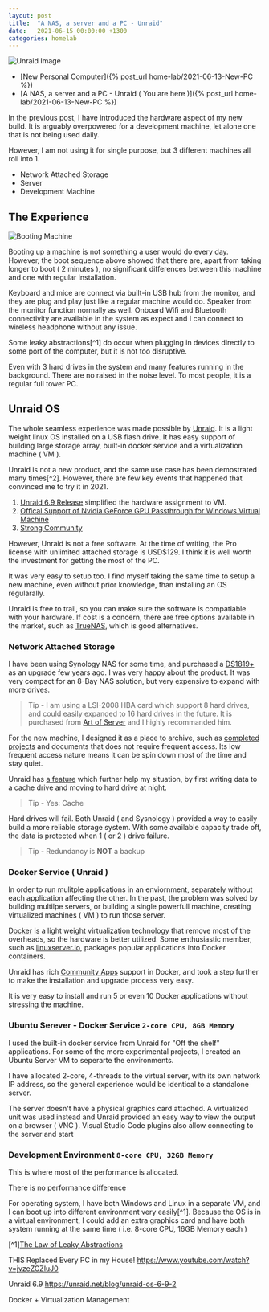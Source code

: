 ```yaml
---
layout: post
title:  "A NAS, a server and a PC - Unraid"
date:   2021-06-15 00:00:00 +1300
categories: homelab
---
```


![Unraid Image]()

- [New Personal Computer]({% post_url home-lab/2021-06-13-New-PC %})
- [A NAS, a server and a PC - Unraid ( You are here )]({% post_url home-lab/2021-06-13-New-PC %})

In the previous post, I have introduced the hardware aspect of my new build. It is arguably overpowered for a development machine, let alone one that is not being used daily. 

However, I am not using it for single purpose, but 3 different machines all roll into 1.

- Network Attached Storage
- Server
- Development Machine

## The Experience 

![Booting Machine]()

Booting up a machine is not something a user would do every day. However, the boot sequence above showed that there are, apart from taking longer to boot ( 2 minutes ), no significant differences between this machine and one with regular installation.

Keyboard and mice are connect via built-in USB hub from the monitor, and they are plug and play just like a regular machine would do. Speaker from the monitor function normally as well. Onboard Wifi and Bluetooth connectivity are available in the system as expect and I can connect to wireless headphone without any issue.

Some leaky abstractions[^1] do occur when plugging in devices directly to some port of the computer, but it is not too disruptive.

Even with 3 hard drives in the system and many features running in the background. There are no raised in the noise level. To most people, it is a regular full tower PC.

## Unraid OS

The whole seamless experience was made possible by [Unraid](https://unraid.net/). It is a light weight linux OS installed on a USB flash drive. It has easy support of building large storage array, built-in docker service and a virtualization machine ( VM ).

Unraid is not a new product, and the same use case has been demostrated many times[^2]. However, there are few key events that happened that convinced me to try it in 2021.

1. [Unraid 6.9 Release](https://unraid.net/blog/unraid-6-9-stable) simplified the hardware assignment to VM.
1. [Offical Support of Nvidia GeForce GPU Passthrough for Windows Virtual Machine](https://nvidia.custhelp.com/app/answers/detail/a_id/5173)
1. [Strong Community](https://www.youtube.com/channel/UCZDfnUn74N0WeAPvMqTOrtA)

However, Unraid is not a free software. At the time of writing, the Pro license with unlimited attached storage is USD$129. I think it is well worth the investment for getting the most of the PC. 

It was very easy to setup too. I find myself taking the same time to setup a new machine, even without prior knowledge, than installing an OS regularally. 

Unraid is free to trail, so you can make sure the software is compatiable with your hardware. If cost is a concern, there are free options available in the market, such as [TrueNAS](https://www.truenas.com/), which is good alternatives.

### Network Attached Storage

I have been using Synology NAS for some time, and purchased a [DS1819+](https://www.synology.com/en-us/company/news/article/PR_DS1819p) as an upgrade few years ago. I was very happy about the product. It was very compact for an 8-Bay NAS solution, but very expensive to expand with more drives.

> Tip - I am using a LSI-2008 HBA card which support 8 hard drives, and could easily expanded to 16 hard drives in the future. It is purchased from [Art of Server](https://www.youtube.com/channel/UCKHE9DEep52XlmwLbZUKvyw) and I highly recommanded him.

For the new machine, I designed it as a place to archive, such as [completed projects](https://www.youtube.com/c/LilyLamChannel/featured) and documents that does not require frequent access. Its low frequent access nature means it can be spin down most of the time and stay quiet.

Unraid has [a feature](https://youtu.be/jgRSr7yBZfs) which further help my situation, by first writing data to a cache drive and moving to hard drive at night.

> Tip - Yes: Cache

Hard drives will fail. Both Unraid ( and Sysnology ) provided a way to easily build a more reliable storage system. With some available capacity trade off, the data is protected when 1 ( or 2 ) drive failure.

> Tip - Redundancy is **NOT** a backup

### Docker Service ( Unraid )

In order to run mulitple applications in an enviornment, separately without each application affecting the other. In the past, the problem was solved by building multilpe servers, or building a single powerfull machine, creating virtualized machines ( VM ) to run those server. 

[Docker](https://www.docker.com/) is a light weight virtualization technology that remove most of the overheads, so the hardware is better utilized. Some enthusiastic member, such as [linuxserver.io](https://www.linuxserver.io/), packages popular applications into Docker containers.

Unraid has rich [Community Apps](https://unraid.net/community/apps) support in Docker, and took a step further to make the installation and upgrade process very easy.

It is very easy to install and run 5 or even 10 Docker applications without stressing the machine.

### Ubuntu Serever - Docker Service `2-core CPU, 8GB Memory`

I used the built-in docker service from Unraid for "Off the shelf" applications. For some of the more experimental projects, I created an Ubuntu Server VM to seperarte the environments.

I have allocated 2-core, 4-threads to the virtual server, with its own network IP address, so the general experience would be identical to a standalone server.

The server doesn't have a physical graphics card attached. A virtualized unit was used instead and Unraid provided an easy way to view the output on a browser ( VNC ). Visual Studio Code plugins also allow connecting to the server and start 


### Development Environment `8-core CPU, 32GB Memory` 


This is where most of the performance is allocated. 


There is no performance difference 

For operating system, I have both Windows and Linux in a separate VM, and I can boot up into different environment very easily[^1]. Because the OS is in a virtual environment, I could add an extra graphics card and have both system running at the same time ( i.e. 8-core CPU, 16GB Memory each )






[^1][The Law of Leaky Abstractions](https://www.joelonsoftware.com/2002/11/11/the-law-of-leaky-abstractions/)

THIS Replaced Every PC in my House!
https://www.youtube.com/watch?v=jvzeZCZluJ0

Unraid 6.9
https://unraid.net/blog/unraid-os-6-9-2

Docker + Virtualization Management 

